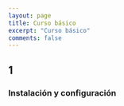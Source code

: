 ```yaml
---
layout: page
title: Curso básico
excerpt: "Curso básico"
comments: false
---
```


## 1

### Instalación y configuración

